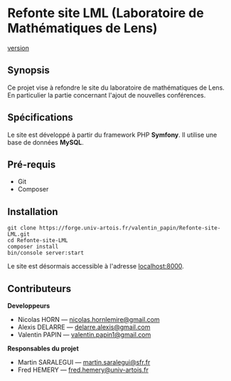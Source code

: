 # Refonte site LML (Laboratoire de Mathématiques de Lens)

[version][version-badge]

## Synopsis

Ce projet vise à refondre le site du laboratoire de mathématiques de Lens. <br>
En particulier la partie concernant l'ajout de nouvelles conférences.


## Spécifications

Le site est développé à partir du framework PHP **Symfony**.
Il utilise une base de données **MySQL**.

## Pré-requis

* Git
* Composer

## Installation

```
git clone https://forge.univ-artois.fr/valentin_papin/Refonte-site-LML.git
cd Refonte-site-LML
composer install
bin/console server:start
```

Le site est désormais accessible à l'adresse [localhost:8000](http://localhost:8000).

## Contributeurs

<strong>Developpeurs</strong>
* Nicolas HORN &mdash; <a href="mailto:nicolas.hornlemire@gmail.com">nicolas.hornlemire@gmail.com</a>
* Alexis DELARRE &mdash; <a href="mailto:delarre.alexis@gmail.com">delarre.alexis@gmail.com</a>
* Valentin PAPIN &mdash; <a href="mailto:valentin.papin1@gmail.com">valentin.papin1@gmail.com</a>

<strong>Responsables du projet</strong>
* Martin SARALEGUI &mdash; <a href="mailto:martin.saralegui@sfr.fr">martin.saralegui@sfr.fr</a>
* Fred HEMERY &mdash; <a href="mailto:fred.hemery@univ-artois.fr">fred.hemery@univ-artois.fr</a>


[version-badge]: https://img.shields.io/badge/version-0.1.0-blue.svg
